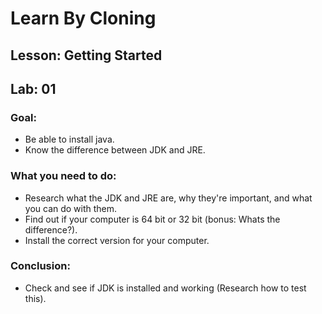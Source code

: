 # Learn By Cloning
## Lesson: Getting Started
## Lab: 01

### Goal:
- Be able to install java.
- Know the difference between JDK and JRE.

### What you need to do:
- Research what the JDK and JRE are, why they're important, and what you can do with them.
- Find out if your computer is 64 bit or 32 bit (bonus: Whats the difference?).
- Install the correct version for your computer.

### Conclusion:
- Check and see if JDK is installed and working (Research how to test this).